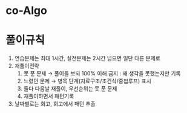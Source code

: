 # co-Algo


# 풀이규칙
1. 연습문제는 최대 1시간, 실전문제는 2시간 넘으면 일단 다른 문제로
2. 재풀이전략
    1. 못 푼 문제 → 풀이을 보되 100% 이해 금지 : 왜 생각을 못했는지만 기록
    2. 느렸던 문제 → 병목 단계(자료구조/조건식/중첩루프) 표시
    3. 둘다 다음날 재풀이, 우선순위는 못 푼 문제
    4. 재풀이하면서 패턴기록
3. 날짜별로는 회고, 회고에서 패턴 추출
